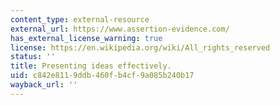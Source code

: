 ```yaml
---
content_type: external-resource
external_url: https://www.assertion-evidence.com/
has_external_license_warning: true
license: https://en.wikipedia.org/wiki/All_rights_reserved
status: ''
title: Presenting ideas effectively.
uid: c842e811-9ddb-460f-b4cf-9a085b240b17
wayback_url: ''
---
```

